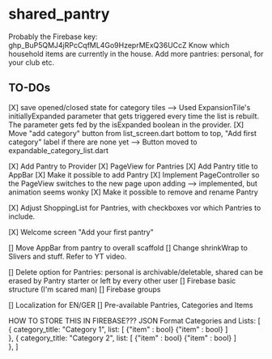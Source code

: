 # shared_pantry

Probably the Firebase key: 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
Know which household items are currently in the house. Add more pantries: personal, for your club etc.

## TO-DOs

[X] save opened/closed state for category tiles
--> Used ExpansionTile's initiallyExpanded parameter that gets triggered every time the list is rebuilt. The parameter gets fed by the isExpanded boolean in the provider.
[X] Move "add category" button from list_screen.dart bottom to top, "Add first category" label if there are none yet
--> Button moved to expandable_category_list.dart

[X] Add Pantry to Provider
[X] PageView for Pantries
[X] Add Pantry title to AppBar
[X] Make it possible to add Pantry
[X] Implement PageController so the PageView switches to the new page upon adding 
--> implemented, but animation seems wonky
[X] Make it possible to remove and rename Pantry

[X] Adjust ShoppingList for Pantries, with checkboxes vor which Pantries to include.


[X] Welcome screen "Add your first pantry"

[] Move AppBar from pantry to overall scaffold
[] Change shrinkWrap to Slivers and stuff. Refer to YT video.

[] Delete option for Pantries: personal is archivable/deletable, shared can be erased by Pantry starter or left by every other user
[] Firebase basic structure (I'm scared man)
[] Firebase groups

[] Localization for EN/GER
[] Pre-available Pantries, Categories and Items






HOW TO STORE THIS IN FIREBASE???
JSON Format Categories and Lists:
[
  {
    category_title: "Category 1",
    list: [
      {"item" : bool}
      {"item" : bool}
    ]     
  },
  {
    category_title: "Category 2",
    list: [
      {"item" : bool}
      {"item" : bool}
    ]     
  },
]